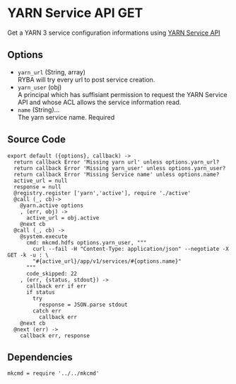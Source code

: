 
# YARN Service API GET

Get a YARN 3 service configuration informations using [YARN Service API](http://hadoop.apache.org/docs/r3.1.0/hadoop-yarn/hadoop-yarn-site/yarn-service/YarnServiceAPI.html)

## Options

* `yarn_url` (String, array)    
  RYBA will try  every url to post service creation.
* `yarn_user` (obj)   
  A principal which has suffisiant permission to request the YARN Service API and
  whose ACL allows the service information read.
* `name` (String)...    
  The yarn service name. Required   

## Source Code

    export default ({options}, callback) ->
      return callback Error 'Missing yarn url' unless options.yarn_url?
      return callback Error 'Missing yarn_user' unless options.yarn_user?
      return callback Error 'Missing Service name' unless options.name?
      active_url = null
      response = null
      @registry.register ['yarn','active'], require './active'
      @call (_, cb)->
        @yarn.active options
        , (err, obj) ->
          active_url = obj.active
        @next cb
      @call (_, cb) ->
        @system.execute
          cmd: mkcmd.hdfs options.yarn_user, """
            curl --fail -H "Content-Type: application/json" --negotiate -X GET -k -u : \
            "#{active_url}/app/v1/services/#{options.name}"
          """
          code_skipped: 22
        , (err, {status, stdout}) ->
          callback err if err
          if status
            try
              response = JSON.parse stdout
            catch err
              callback err
        @next cb
      @next (err) ->
        callback err, response
        

## Dependencies

    mkcmd = require '../../mkcmd'
